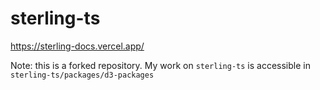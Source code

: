# sterling-ts

https://sterling-docs.vercel.app/

Note: this is a forked repository. My work on `sterling-ts` is accessible in `sterling-ts/packages/d3-packages`
